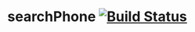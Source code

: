 # searchPhone [![Build Status](https://travis-ci.org/mfgonzalez/searchPhone.svg?branch=master)](https://travis-ci.org/mfgonzalez/searchPhone)
